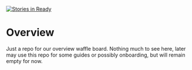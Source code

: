 [![Stories in Ready](https://badge.waffle.io/ZURASTA/Overview.png?label=ready&title=Ready)](https://waffle.io/ZURASTA/Overview?utm_source=badge)
# Overview

Just a repo for our overview waffle board. Nothing much to see here, later may use this repo for some guides or possibly onboarding, but will remain empty for now.
